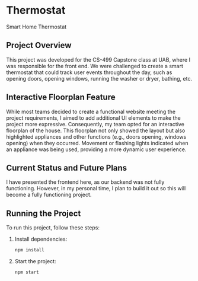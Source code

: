 
# Thermostat
Smart Home Thermostat

## Project Overview
This project was developed for the CS-499 Capstone class at UAB, where I was responsible for the front end. We were challenged to create a smart thermostat that could track user events throughout the day, such as opening doors, opening windows, running the washer or dryer, bathing, etc.

## Interactive Floorplan Feature
While most teams decided to create a functional website meeting the project requirements, I aimed to add additional UI elements to make the project more expressive. Consequently, my team opted for an interactive floorplan of the house. This floorplan not only showed the layout but also highlighted appliances and other functions (e.g., doors opening, windows opening) when they occurred. Movement or flashing lights indicated when an appliance was being used, providing a more dynamic user experience.

## Current Status and Future Plans
I have presented the frontend here, as our backend was not fully functioning. However, in my personal time, I plan to build it out so this will become a fully functioning project.

## Running the Project
To run this project, follow these steps:
1. Install dependencies:
    ```sh
    npm install
    ```
2. Start the project:
    ```sh
    npm start
    ```
